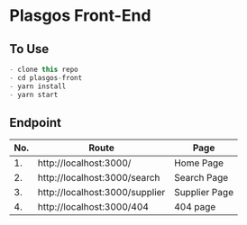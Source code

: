 # Plasgos Front-End

## To Use
```javascript
- clone this repo
- cd plasgos-front
- yarn install
- yarn start
```
## Endpoint
| No. | Route                          | Page          |
|-----|--------------------------------|---------------|
| 1.  | http://localhost:3000/         | Home Page     |
| 2.  | http://localhost:3000/search   | Search Page   |
| 3.  | http://localhost:3000/supplier | Supplier Page |
| 4.  | http://localhost:3000/404      | 404 page      |
